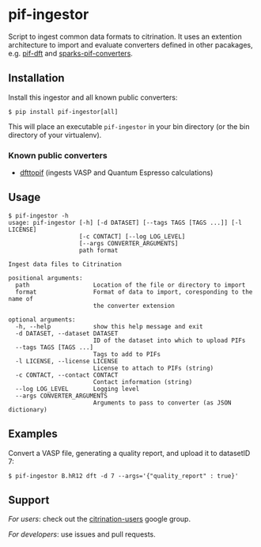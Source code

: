 # pif-ingestor

Script to ingest common data formats to citrination.
It uses an extention architecture to import and evaluate converters defined in other pacakages, e.g. [pif-dft](https://github.com/CitrineInformatics/pif-dft) and [sparks-pif-converters](https://github.com/CitrineInformatics/sparks-pif-converters).

## Installation

Install this ingestor and all known public converters:
```
$ pip install pif-ingestor[all]
```
This will place an executable `pif-ingestor` in your bin directory (or the bin directory of your virtualenv).

### Known public converters
 * [dfttopif](https://github.com/CitrineInformatics/pif-dft) (ingests VASP and Quantum Espresso calculations)

## Usage
```
$ pif-ingestor -h
usage: pif-ingestor [-h] [-d DATASET] [--tags TAGS [TAGS ...]] [-l LICENSE]
                    [-c CONTACT] [--log LOG_LEVEL]
                    [--args CONVERTER_ARGUMENTS]
                    path format

Ingest data files to Citrination

positional arguments:
  path                  Location of the file or directory to import
  format                Format of data to import, coresponding to the name of
                        the converter extension

optional arguments:
  -h, --help            show this help message and exit
  -d DATASET, --dataset DATASET
                        ID of the dataset into which to upload PIFs
  --tags TAGS [TAGS ...]
                        Tags to add to PIFs
  -l LICENSE, --license LICENSE
                        License to attach to PIFs (string)
  -c CONTACT, --contact CONTACT
                        Contact information (string)
  --log LOG_LEVEL       Logging level
  --args CONVERTER_ARGUMENTS
                        Arguments to pass to converter (as JSON dictionary)
```

## Examples

Convert a VASP file, generating a quality report, and upload it to datasetID 7:
```
$ pif-ingestor B.hR12 dft -d 7 --args='{"quality_report" : true}'
```

## Support

*For users*: check out the [citrination-users](https://groups.google.com/forum/#!forum/citrination-users) google group.

*For developers*: use issues and pull requests.
